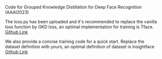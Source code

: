 Code for Grouped Knowledge Distillation for Deep Face Recognition (AAAI2023)

The loss.py has been uploaded and it's recommended to replace the vanilla loss function by GKD loss, an optimal implementation for training is Tface. [Github Link](https://github.com/Tencent/TFace/tree/master/recognition/tasks/ekd)

We also provide a concise training code for a quick start. Replace the dataset definition with yours, an optimal definition of dataset is insightface [Github Link](https://github.com/deepinsight/insightface/blob/master/recognition/arcface_torch/dataset.py.)
